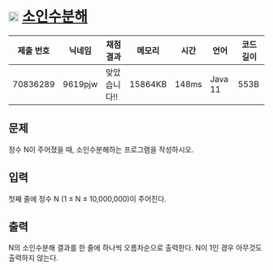 # <img width="20px"  src="https://d2gd6pc034wcta.cloudfront.net/tier/5.svg" class="solvedac-tier"> [소인수분해](https://www.acmicpc.net/problem/11653) 

| 제출 번호 | 닉네임 | 채점 결과 | 메모리 | 시간 | 언어 | 코드 길이 |
|---|---|---|---|---|---|---|
|70836289|9619pjw|맞았습니다!! |15864KB|148ms|Java 11|553B|

## 문제
<p>정수 N이 주어졌을 때, 소인수분해하는 프로그램을 작성하시오.</p>

## 입력
<p>첫째 줄에 정수 N (1 ≤ N ≤ 10,000,000)이 주어진다.</p>

## 출력
<p>N의 소인수분해 결과를 한 줄에 하나씩 오름차순으로 출력한다. N이 1인 경우 아무것도 출력하지 않는다.</p>

